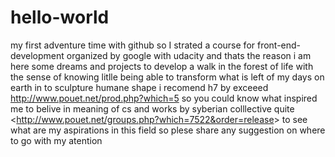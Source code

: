 # hello-world
my first adventure time with github 
so I strated a course for front-end-development organized by google with udacity
and thats the reason i am here 
some dreams and projects to develop a
walk in the forest of life 
with the sense of knowing litlle 
being able to transform what is left of my days on earth in to sculpture humane shape
i recomend h7 by exceeed http://www.pouet.net/prod.php?which=5
so you could know what inspired me to belive in meaning of cs
and works by syberian colllective quite <<http://www.pouet.net/groups.php?which=7522&order=release>>
to see what are my aspirations in this field
so  plese share any suggestion on where to go with my atention
